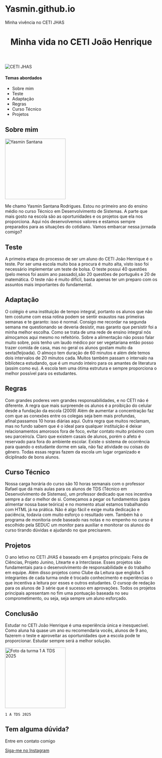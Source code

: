 # Yasmin.github.io
Minha vivência no CETI JHAS
<!DOCTYPE html>
<html lang="pt-br">
<head>
    <meta charset="UTF-8">
    <meta name="viewport" content="width=device-width, initial-scale=1.0">
    <title>Minha vida no CETI João Henrique</title>
</head>
<body>
    <header>
    <h1> Minha vida no CETI João Henrique</h1>
    </header>
<img src="https://uploads.onecompiler.io/43xz95y9e/43y6x3s45/download.jpg" alt="CETI JHAS">
   <section>
<H4>Temas abordados</H4>
<ul>
<li>Sobre mim</li>
<li>Teste</li>
<li>Adaptação</li>
<li>Regras</li>
<li>Curso Técnico</li>
<li>Projetos</li>


</ul>
   </section>

   <h2>Sobre mim</h2>
   <img src="https://uploads.onecompiler.io/43xz95y9e/43y4c7g9f/me.jpeg" alt="Yasmin Santana" width="200">
   <p>
Me chamo Yasmin Santana Rodrigues. Estou no primeiro ano do ensino médio no curso Técnico em Desenvolvimento de Sistemas.
A parte que mais gosto na escola são as oportunidades e os projetos que ela nos proporciona. Aqui nós desenvolvemos valores
e estamos sempre preparados para as situações do cotidiano. Vamos embarcar nessa jornada comigo?

   </p>

   <h2>Teste</h2>
   <p>
    A primeira etapa do processo de ser um aluno do CETI João Henrique é o teste. Por ser uma escola muito boa a procura
    é muito alta, visto isso foi necessário implementar um teste de bolsa. O teste possui 40 questões (pelo menos foi assim
    ano passado),são 20 questões de português e 20 de matemática. O teste não é muito difícil, basta apenas ter um preparo 
    com os assuntos mais importantes do fundamental.
   </p>

   <h2>Adaptação</h2>
   <p>
O colégio é uma instituição de tempo integral, portanto os alunos que não tem costume com essa rotina podem se sentir exaustos nas primeiras semanas e te garanto:
isso é normal. Consigo me recordar na segunda semana me questionando se deveria desistir, mas garanto que persistir foi a minha melhor escolha. Como se trata de uma
rede de ensino integral nós almoçamos aqui mesmo no refeitório. Sobre a alimentação não posso falar muito sobre, pois tenho um laudo médico por ser vegetariana então 
posso trazer comida de casa, mas no geral os alunos gostam muito da sexta(feijoada). O almoço tem duração de 60 minutos e além dele temos dois intervalos de 20 minutos cada.
Muitos também passam o intervalo na biblioteca estudando, que é um mundo inteiro para os amantes de literatura (assim como eu). A escola tem uma ótima estrutura e sempre
proporciona o melhor possível para os estudantes.

   </p>

   <h2>Regras</h2>
   <p>
Com grandes poderes vem grandes responsabilidades, e no CETI não é diferente. A regra que mais surpreende os alunos é a proibição do celular desde a fundação da escola (2009)
Além de aumentar a concentração faz com que as conexões entre os colegas seja bem mais profundas, afinal:passamos 10 horas diárias aqui. Outra regra que muitos reclamam, mas no fundo 
sabem que é o ideal para qualquer instituição é deixar relacionamentos amorosos fora de foco, evitar contato muito próximo com seu parceiro/a. Claro que existem casais de alunos, porém o 
afeto é reservado para fora do ambiente escolar. Existe o sistema de ocorrência para quando o estudante dorme em sala, não faz atividade ou coisas do gênero. Todas essas regras fazem da escola
um lugar organizado e diciplinado de bons alunos.

</p>

<h2>Curso Técnico</h2>
<p>
Nossa carga horária do curso são 10 horas semanais com o professor Rafael que dá mais aulas para os alunos de TDS (Técnico em Desenvolvimento de Sistemas), um professor dedicado que nos incentiva sempre a dar
o melhor de si. Começamos a pegar os fundamentos (para alimentar nossa base teórica) e no momento atual estamos trabalhando com HTML já na prática. Não é algo fácil e exige muita dedicação e paciência, todavia com muito
esforço o resultado vem. Também há o programa de monitoria onde baseado nas notas e no empenho no curso é escolhido pela SEDUC um monitor para auxiliar e monitorar os alunos do curso tirando dúvidas e ajudando no que precisarem.

    
</p>

<h2>Projetos</h2>
<p>
O ano letivo no CETI JHAS é baseado em 4 projetos principais: Feira de Ciências, Projeto Junino, Litearte e a Interclasse. Esses projetos são fundamentais para o desenvolvimento de responsabilidade e do trabalho em equipe.
Além disso projetos como Clube da Leitura que engloba 5 integrantes de cada turma  onde é trocado conhecimento e experiências o que incentiva a leitura por esses e outros estudantes. O cursop de redação para os alunos de 3 série que é sucesso em aprovações.
 Todos os projetos principais apresentam no fim uma pontuação baseada no seu comprometimento, ou seja, seja sempre um aluno esforçado.

</p>

<h2>Conclusão</h2>
<p>
    Estudar no CETI João Henrique é uma experiência única e inesquecível. Como aluna há quase um ano eu recomendaria vocês, alunos de 9 ano, fazerem o teste e aproveitar as oportunidades que a escola pode
    te proporcionar. Estudar sempre será a melhor solução.
</p>
 <img src="https://uploads.onecompiler.io/43xz95y9e/43y6xpq6b/1A.jpeg" alt="Foto da turma 1 A TDS 2025" width="200">
<p>

    1 A TDS 2025
</p>



<h2>Tem alguma dúvida?</h2>
<p>Entre em contato comigo</p>
<a href="https://www.instagram.com/luazinhayasmin/" target="_blank" rel="noopener noreferrer">
  Siga-me no Instagram
</a>



</body>
